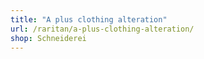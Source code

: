```yaml
---
title: "A plus clothing alteration"
url: /raritan/a-plus-clothing-alteration/
shop: Schneiderei
---
```

